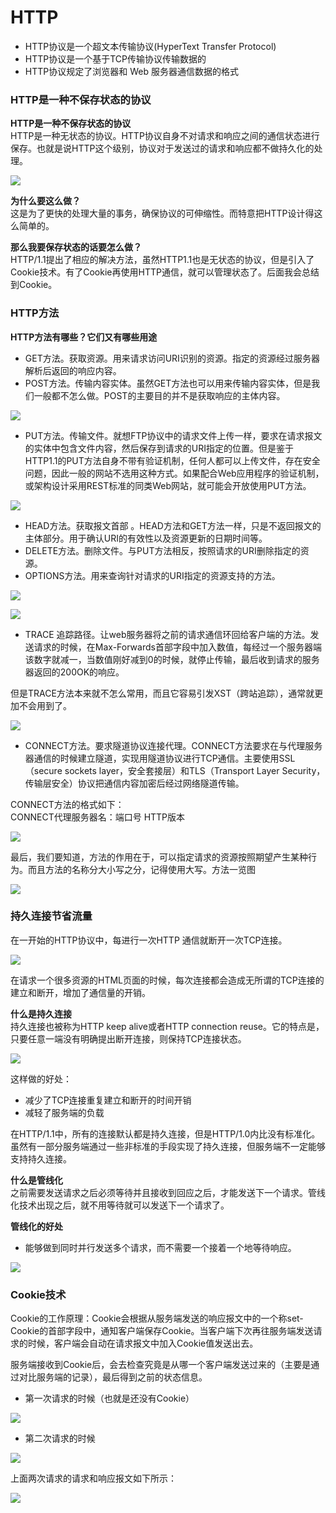 # HTTP

* HTTP协议是一个超文本传输协议\(HyperText Transfer Protocol\)
* HTTP协议是一个基于TCP传输协议传输数据的
* HTTP协议规定了浏览器和 Web 服务器通信数据的格式

### HTTP是一种不保存状态的协议

**HTTP是一种不保存状态的协议**  
 HTTP是一种无状态的协议。HTTP协议自身不对请求和响应之间的通信状态进行保存。也就是说HTTP这个级别，协议对于发送过的请求和响应都不做持久化的处理。  


![](../../../.gitbook/assets/image%20%2872%29.png)

**为什么要这么做？**  
 这是为了更快的处理大量的事务，确保协议的可伸缩性。而特意把HTTP设计得这么简单的。

**那么我要保存状态的话要怎么做？**  
 HTTP/1.1提出了相应的解决方法，虽然HTTP1.1也是无状态的协议，但是引入了Cookie技术。有了Cookie再使用HTTP通信，就可以管理状态了。后面我会总结到Cookie。

### HTTP方法

**HTTP方法有哪些？它们又有哪些用途**

* GET方法。获取资源。用来请求访问URI识别的资源。指定的资源经过服务器解析后返回的响应内容。
* POST方法。传输内容实体。虽然GET方法也可以用来传输内容实体，但是我们一般都不怎么做。POST的主要目的并不是获取响应的主体内容。 

![](../../../.gitbook/assets/image%20%288%29.png)

* PUT方法。传输文件。就想FTP协议中的请求文件上传一样，要求在请求报文的实体中包含文件内容，然后保存到请求的URI指定的位置。但是鉴于HTTP1.1的PUT方法自身不带有验证机制，任何人都可以上传文件，存在安全问题，因此一般的网站不选用这种方式。如果配合Web应用程序的验证机制，或架构设计采用REST标准的同类Web网站，就可能会开放使用PUT方法。

![](../../../.gitbook/assets/image%20%2862%29.png)

* HEAD方法。获取报文首部 。HEAD方法和GET方法一样，只是不返回报文的主体部分。用于确认URI的有效性以及资源更新的日期时间等。
* DELETE方法。删除文件。与PUT方法相反，按照请求的URI删除指定的资源。
* OPTIONS方法。用来查询针对请求的URI指定的资源支持的方法。

![](../../../.gitbook/assets/image%20%287%29.png)

![](../../../.gitbook/assets/image%20%2825%29.png)

* TRACE 追踪路径。让web服务器将之前的请求通信环回给客户端的方法。发送请求的时候，在Max-Forwards首部字段中加入数值，每经过一个服务器端该数字就减一，当数值刚好减到0的时候，就停止传输，最后收到请求的服务器返回的200OK的响应。

但是TRACE方法本来就不怎么常用，而且它容易引发XST（跨站追踪），通常就更加不会用到了。

![](../../../.gitbook/assets/image%20%2829%29.png)

* CONNECT方法。要求隧道协议连接代理。CONNECT方法要求在与代理服务器通信的时候建立隧道，实现用隧道协议进行TCP通信。主要使用SSL（secure sockets layer，安全套接层）和TLS（Transport Layer Security，传输层安全）协议把通信内容加密后经过网络隧道传输。

CONNECT方法的格式如下：  
 CONNECT代理服务器名：端口号 HTTP版本  


![](../../../.gitbook/assets/image%20%2833%29.png)

最后，我们要知道，方法的作用在于，可以指定请求的资源按照期望产生某种行为。而且方法的名称分大小写之分，记得使用大写。方法一览图

![](../../../.gitbook/assets/image%20%2841%29.png)

### 持久连接节省流量

在一开始的HTTP协议中，每进行一次HTTP 通信就断开一次TCP连接。

![](../../../.gitbook/assets/image%20%2837%29.png)

在请求一个很多资源的HTML页面的时候，每次连接都会造成无所谓的TCP连接的建立和断开，增加了通信量的开销。

**什么是持久连接**  
 持久连接也被称为HTTP keep alive或者HTTP connection reuse。它的特点是，只要任意一端没有明确提出断开连接，则保持TCP连接状态。

![](../../../.gitbook/assets/image%20%2886%29.png)

这样做的好处：

* 减少了TCP连接重复建立和断开的时间开销
* 减轻了服务端的负载

在HTTP/1.1中，所有的连接默认都是持久连接，但是HTTP/1.0内比没有标准化。虽然有一部分服务端通过一些非标准的手段实现了持久连接，但服务端不一定能够支持持久连接。

**什么是管线化**  
 之前需要发送请求之后必须等待并且接收到回应之后，才能发送下一个请求。管线化技术出现之后，就不用等待就可以发送下一个请求了。

**管线化的好处**

* 能够做到同时并行发送多个请求，而不需要一个接着一个地等待响应。 

![](../../../.gitbook/assets/image%20%285%29.png)

### Cookie技术

Cookie的工作原理：Cookie会根据从服务端发送的响应报文中的一个称set-Cookie的首部字段中，通知客户端保存Cookie。当客户端下次再往服务端发送请求的时候，客户端会自动在请求报文中加入Cookie值发送出去。

服务端接收到Cookie后，会去检查究竟是从哪一个客户端发送过来的（主要是通过对比服务端的记录），最后得到之前的状态信息。

* 第一次请求的时候（也就是还没有Cookie）

![](../../../.gitbook/assets/image%20%2859%29.png)

* 第二次请求的时候

![](../../../.gitbook/assets/image%20%2855%29.png)

上面两次请求的请求和响应报文如下所示：

![](../../../.gitbook/assets/image%20%2867%29.png)



